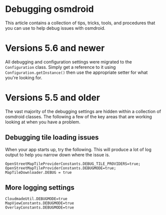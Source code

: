 # Debugging osmdroid

This article contains a collection of tips, tricks, tools, and procedures that you can use to help debug issues with osmdroid.

# Versions 5.6 and newer

All debugging and configuration settings were migrated to the `Configuration` class. Simply get a reference to it using
`Configuration.getInstance()` then use the appropriate setter for what you're looking for.

# Versions 5.5 and older

The vast majority of the debugging settings are hidden within a collection of osmdroid classes. The following a few of the key areas that are working looking at when you have a problem.

## Debugging tile loading issues

When your app starts up, try the following. This will produce a lot of log output to help you narrow down where the issue is.
````
OpenStreetMapTileProviderConstants.DEBUG_TILE_PROVIDERS=true;
OpenStreetMapTileProviderConstants.DEBUGMODE=true;
MapTileDownloader.DEBUG = true
````

## More logging settings

````
CloudmadeUtil.DEBUGMODE=true
MapViewConstants.DEBUGMODE=true
OverlayConstants.DEBUGMODE=true
````
